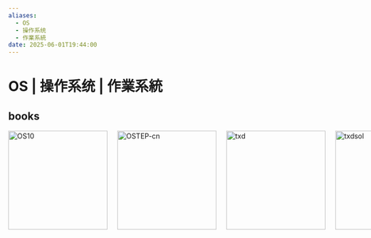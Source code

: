 ```yaml
---
aliases:
  - OS
  - 操作系统
  - 作業系統
date: 2025-06-01T19:44:00
---
```


# OS | 操作系统 | 作業系統

## books

<div style="display: flex; gap: 20px;">
  <a href="https://codex.cs.yale.edu/avi/os-book/OS10/" target="_blank">
    <img src="https://codex.cs.yale.edu/avi/os-book/OS10/images/os10-cover.jpg" alt="OS10" style="height:200px;">
  </a>
  <a href="https://www.epubit.com/bookDetails?id=N16113" target="_blank">
    <img src="https://cdn.ptpress.cn/pubcloud/bookImg/null/20211215FD39BA04.jpg" alt="OSTEP-cn" style="height:200px;">
  </a>
  <a href="https://www.ryjiaoyu.com/book/details/42942" target="_blank">
    <img src="https://file.ryjiaoyu.com/SmallCover/21044c7c8ccc3d528f35" alt="txd" style="height:200px;">
  </a>
  <a href="https://www.ryjiaoyu.com/book/details/43176" target="_blank">
    <img src="https://file.ryjiaoyu.com/SmallCover/21068d594854e945893e" alt="txdsol" style="height:200px;">
  </a>
</div>


